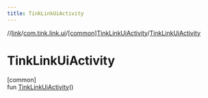 ```yaml
---
title: TinkLinkUiActivity
---
```

//[link](../../../index.html)/[com.tink.link.ui](../index.html)/[[common]TinkLinkUiActivity](index.html)/[TinkLinkUiActivity](-tink-link-ui-activity.html)



# TinkLinkUiActivity



[common]\
fun [TinkLinkUiActivity](-tink-link-ui-activity.html)()




